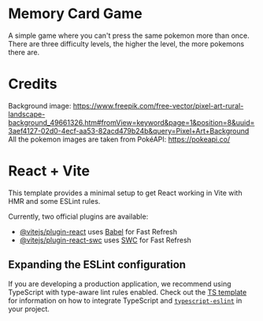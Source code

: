 # Memory Card Game
A simple game where you can't press the same pokemon more than once. There are three difficulty levels, the higher the level, the more pokemons there are.

# Credits
Background image: https://www.freepik.com/free-vector/pixel-art-rural-landscape-background_49661326.htm#fromView=keyword&page=1&position=8&uuid=3aef4127-02d0-4ecf-aa53-82acd479b24b&query=Pixel+Art+Background
<br>
All the pokemon images are taken from PokéAPI: https://pokeapi.co/

# React + Vite

This template provides a minimal setup to get React working in Vite with HMR and some ESLint rules.

Currently, two official plugins are available:

- [@vitejs/plugin-react](https://github.com/vitejs/vite-plugin-react/blob/main/packages/plugin-react) uses [Babel](https://babeljs.io/) for Fast Refresh
- [@vitejs/plugin-react-swc](https://github.com/vitejs/vite-plugin-react/blob/main/packages/plugin-react-swc) uses [SWC](https://swc.rs/) for Fast Refresh

## Expanding the ESLint configuration

If you are developing a production application, we recommend using TypeScript with type-aware lint rules enabled. Check out the [TS template](https://github.com/vitejs/vite/tree/main/packages/create-vite/template-react-ts) for information on how to integrate TypeScript and [`typescript-eslint`](https://typescript-eslint.io) in your project.
